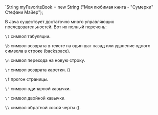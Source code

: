 `String myFavoriteBook = new String ("Моя любимая книга - \"Сумерки\" Стефани Майер");

В Java существует достаточно много управляющих последовательностей. Вот их полный перечень:

`\t` cимвол табуляции.

`\b` cимвол возврата в тексте на один шаг назад или удаление одного символа в строке (backspace).

`\n` cимвол перехода на новую строку.

`\r` cимвол возврата каретки. ()

`\f` прогон страницы.

`\'` cимвол одинарной кавычки.

`\"` cимвол двойной кавычки.

`\\` cимвол обратной косой черты (\).